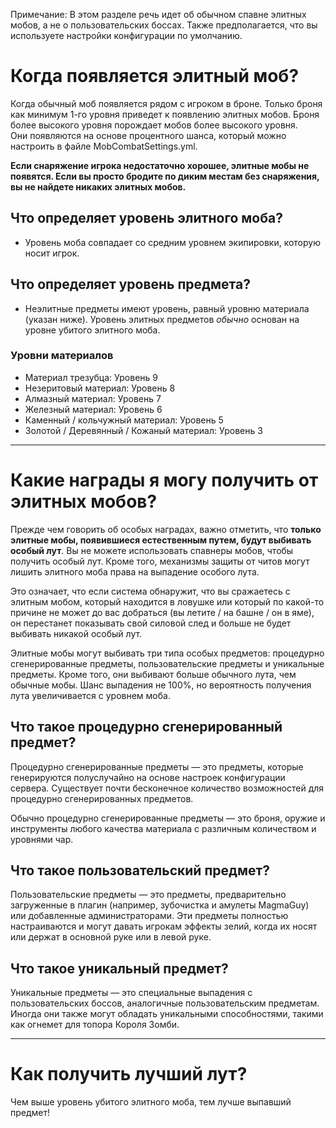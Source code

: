 Примечание: В этом разделе речь идет об обычном спавне элитных мобов, а не о пользовательских боссах. Также предполагается, что вы используете настройки конфигурации по умолчанию.

# Когда появляется элитный моб?

Когда обычный моб появляется рядом с игроком в броне. Только броня как минимум 1-го уровня приведет к появлению элитных мобов. Броня более высокого уровня порождает мобов более высокого уровня.
<br>Они появляются на основе процентного шанса, который можно настроить в файле MobCombatSettings.yml.

**Если снаряжение игрока недостаточно хорошее, элитные мобы не появятся. Если вы просто бродите по диким местам без снаряжения, вы не найдете никаких элитных мобов.**

## Что определяет уровень элитного моба?

* Уровень моба совпадает со средним уровнем экипировки, которую носит игрок.

## Что определяет уровень предмета?

* Неэлитные предметы имеют уровень, равный уровню материала (указан ниже). Уровень элитных предметов *обычно* основан на уровне убитого элитного моба.

### Уровни материалов
* Материал трезубца: Уровень 9
* Незеритовый материал: Уровень 8
* Алмазный материал: Уровень 7
* Железный материал: Уровень 6
* Каменный / кольчужный материал: Уровень 5
* Золотой / Деревянный / Кожаный материал: Уровень 3

***

# Какие награды я могу получить от элитных мобов?
Прежде чем говорить об особых наградах, важно отметить, что **только элитные мобы, появившиеся естественным путем, будут выбивать особый лут**. Вы не можете использовать спавнеры мобов, чтобы получить особый лут. Кроме того, механизмы защиты от читов могут лишить элитного моба права на выпадение особого лута.

Это означает, что если система обнаружит, что вы сражаетесь с элитным мобом, который находится в ловушке или который по какой-то причине не может до вас добраться (вы летите / на башне / он в яме), он перестанет показывать свой силовой след и больше не будет выбивать никакой особый лут.

Элитные мобы могут выбивать три типа особых предметов: процедурно сгенерированные предметы, пользовательские предметы и уникальные предметы. Кроме того, они выбивают больше обычного лута, чем обычные мобы. Шанс выпадения не 100%, но вероятность получения лута увеличивается с уровнем моба.

## Что такое процедурно сгенерированный предмет?
Процедурно сгенерированные предметы — это предметы, которые генерируются полуслучайно на основе настроек конфигурации сервера. Существует почти бесконечное количество возможностей для процедурно сгенерированных предметов.

Обычно процедурно сгенерированные предметы — это броня, оружие и инструменты любого качества материала с различным количеством и уровнями чар.

## Что такое пользовательский предмет?
Пользовательские предметы — это предметы, предварительно загруженные в плагин (например, зубочистка и амулеты MagmaGuy) или добавленные администраторами. Эти предметы полностью настраиваются и могут давать игрокам эффекты зелий, когда их носят или держат в основной руке или в левой руке.

## Что такое уникальный предмет?
Уникальные предметы — это специальные выпадения с пользовательских боссов, аналогичные пользовательским предметам. Иногда они также могут обладать уникальными способностями, такими как огнемет для топора Короля Зомби.

***

# Как получить лучший лут?
Чем выше уровень убитого элитного моба, тем лучше выпавший предмет!
